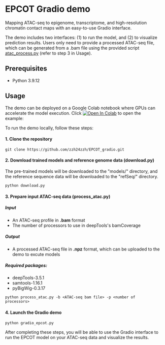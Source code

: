 # EPCOT Gradio demo

Mapping ATAC-seq to epigenome, transcriptome, and high-resolution chromatin contact maps with an easy-to-use Gradio interface.

The demo includes two interfaces: (1) to run the model, and (2) to visualize prediction results. Users only need to provide a processed ATAC-seq file, which can be generated from a .bam file using the provided script [atac_process.py](https://github.com/zzh24zzh/EPCOT_gradio/blob/main/atac_process.py) (refer to step 3 in Usage).

## Prerequisites

* Python 3.9.12


## Usage

The demo can be deployed on a Google Colab notebook where GPUs can accelerate the model execution. Click [![Open In Colab](https://colab.research.google.com/assets/colab-badge.svg)](https://colab.research.google.com/github/zzh24zzh/EPCOT_gradio/blob/main/gradio.ipynb) to open the example:

To run the demo locally, follow these steps:

####  1. Clone the repository

```
git clone https://github.com/zzh24zzh/EPCOT_gradio.git
```

####  2. Download trained models and reference genome data (download.py)

The pre-trained models will be downloaded to the "models/" directory, and the reference sequence data will be downloaded to the "refSeq/" directory. 
```
python download.py
```


####  3. Prepare input ATAC-seq data (process_atac.py)
##### Input
* An ATAC-seq profile in **.bam** format
* The number of processors to use in deepTools's bamCoverage

##### Output
* A processed ATAC-seq file in **.npz** format, which can be uploaded to the demo to excute models


##### Required packages: 
* deepTools-3.5.1
* samtools-1.16.1
* pyBigWig-0.3.17
```
python process_atac.py -b <ATAC-seq bam file> -p <number of processors>
```



####  4. Launch the Gradio demo

```
python gradio_epcot.py
```

After completing these steps, you will be able to use the Gradio interface to run the EPCOT model on your ATAC-seq data and visualize the results.
